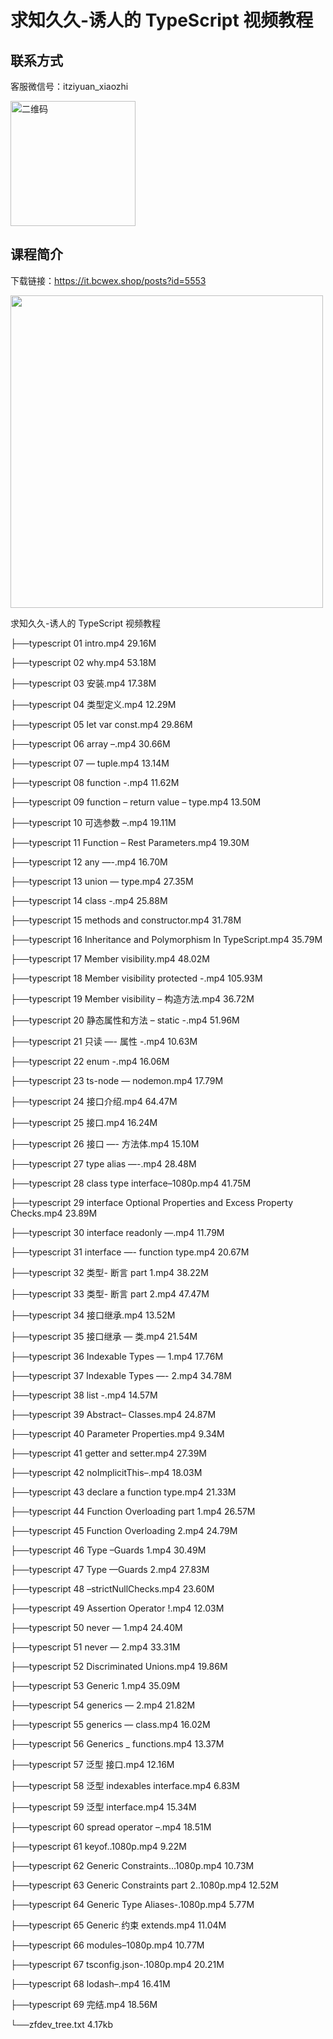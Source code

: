 # 求知久久-诱人的 TypeScript 视频教程

## 联系方式

客服微信号：itziyuan_xiaozhi

<img src="https://ziyuanyun.oss-cn-guangzhou.aliyuncs.com/common/20240614073449/666b82192834a.jpg" width="200" height="200" alt="二维码">

## 课程简介

下载链接：https://it.bcwex.shop/posts?id=5553

<img src="https://ziyuanyun.oss-cn-guangzhou.aliyuncs.com/yun/20241201163014/674c1e96ce25b.jpg" width="500" alt="">

  求知久久-诱人的 TypeScript 视频教程



 ├──typescript 01 intro.mp4 29.16M

 ├──typescript 02 why.mp4 53.18M

 ├──typescript 03 安装.mp4 17.38M

 ├──typescript 04 类型定义.mp4 12.29M

 ├──typescript 05 let var const.mp4 29.86M

 ├──typescript 06 array &#8211;.mp4 30.66M

 ├──typescript 07 &#8212; tuple.mp4 13.14M

 ├──typescript 08 function -.mp4 11.62M

 ├──typescript 09 function &#8211; return value &#8211; type.mp4 13.50M

 ├──typescript 10 可选参数 &#8211;.mp4 19.11M

 ├──typescript 11 Function &#8211; Rest Parameters.mp4 19.30M

 ├──typescript 12 any &#8212;-.mp4 16.70M

 ├──typescript 13 union &#8212; type.mp4 27.35M

 ├──typescript 14 class -.mp4 25.88M

 ├──typescript 15 methods and constructor.mp4 31.78M

 ├──typescript 16 Inheritance and Polymorphism In TypeScript.mp4 35.79M

 ├──typescript 17 Member visibility.mp4 48.02M

 ├──typescript 18 Member visibility protected -.mp4 105.93M

 ├──typescript 19 Member visibility &#8211; 构造方法.mp4 36.72M

 ├──typescript 20 静态属性和方法 &#8211; static -.mp4 51.96M

 ├──typescript 21 只读 &#8212;- 属性 -.mp4 10.63M

 ├──typescript 22 enum -.mp4 16.06M

 ├──typescript 23 ts-node &#8212; nodemon.mp4 17.79M

 ├──typescript 24 接口介绍.mp4 64.47M

 ├──typescript 25 接口.mp4 16.24M

 ├──typescript 26 接口 &#8212;- 方法体.mp4 15.10M

 ├──typescript 27 type alias &#8212;-.mp4 28.48M

 ├──typescript 28 class type interface&#8211;1080p.mp4 41.75M

 ├──typescript 29 interface Optional Properties and Excess Property Checks.mp4 23.89M

 ├──typescript 30 interface readonly &#8212;.mp4 11.79M

 ├──typescript 31 interface &#8212;- function type.mp4 20.67M

 ├──typescript 32 类型- 断言 part 1.mp4 38.22M

 ├──typescript 33 类型- 断言 part 2.mp4 47.47M

 ├──typescript 34 接口继承.mp4 13.52M

 ├──typescript 35 接口继承 &#8212; 类.mp4 21.54M

 ├──typescript 36 Indexable Types &#8212; 1.mp4 17.76M

 ├──typescript 37 Indexable Types &#8212;- 2.mp4 34.78M

 ├──typescript 38 list -.mp4 14.57M

 ├──typescript 39 Abstract&#8211; Classes.mp4 24.87M

 ├──typescript 40 Parameter Properties.mp4 9.34M

 ├──typescript 41 getter and setter.mp4 27.39M

 ├──typescript 42 noImplicitThis&#8211;.mp4 18.03M

 ├──typescript 43 declare a function type.mp4 21.33M

 ├──typescript 44 Function Overloading part 1.mp4 26.57M

 ├──typescript 45 Function Overloading 2.mp4 24.79M

 ├──typescript 46 Type &#8211;Guards 1.mp4 30.49M

 ├──typescript 47 Type &#8212;Guards 2.mp4 27.83M

 ├──typescript 48 &#8211;strictNullChecks.mp4 23.60M

 ├──typescript 49 Assertion Operator !.mp4 12.03M

 ├──typescript 50 never &#8212; 1.mp4 24.40M

 ├──typescript 51 never &#8212; 2.mp4 33.31M

 ├──typescript 52 Discriminated Unions.mp4 19.86M

 ├──typescript 53 Generic 1.mp4 35.09M

 ├──typescript 54 generics &#8212; 2.mp4 21.82M

 ├──typescript 55 generics &#8212; class.mp4 16.02M

 ├──typescript 56 Generics _ functions.mp4 13.37M

 ├──typescript 57 泛型 接口.mp4 12.16M

 ├──typescript 58 泛型 indexables interface.mp4 6.83M

 ├──typescript 59 泛型 interface.mp4 15.34M

 ├──typescript 60 spread operator &#8211;.mp4 18.51M

 ├──typescript 61 keyof..1080p.mp4 9.22M

 ├──typescript 62 Generic Constraints&#8230;1080p.mp4 10.73M

 ├──typescript 63 Generic Constraints part 2..1080p.mp4 12.52M

 ├──typescript 64 Generic Type Aliases-.1080p.mp4 5.77M

 ├──typescript 65 Generic 约束 extends.mp4 11.04M

 ├──typescript 66 modules&#8211;1080p.mp4 10.77M

 ├──typescript 67 tsconfig.json-.1080p.mp4 20.21M

 ├──typescript 68 lodash&#8211;.mp4 16.41M

 ├──typescript 69 完结.mp4 18.56M

 └──zfdev_tree.txt 4.17kb

  
